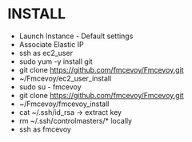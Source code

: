 # INSTALL
* Launch Instance - Default settings
* Associate Elastic IP
* ssh as ec2_user
* sudo yum -y install git
* git clone https://github.com/fmcevoy/Fmcevoy.git
* ~/Fmcevoy/ec2_user_install
* sudo su - fmcevoy
* git clone https://github.com/fmcevoy/Fmcevoy.git
* ~/Fmcevoy/fmcevoy_install
* cat ~/.ssh/id_rsa -> extract key
* rm ~/.ssh/controlmasters/* locally
* ssh as fmcevoy
